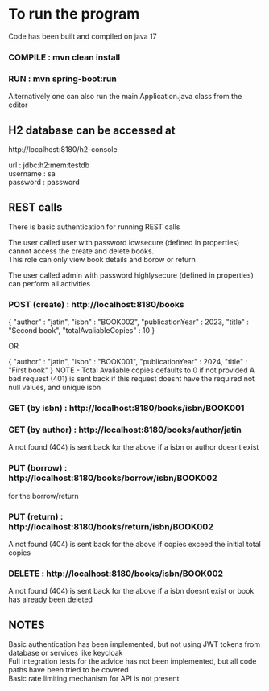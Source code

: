 # To run the program

Code has been built and compiled on java 17

### COMPILE : mvn clean install

### RUN : mvn spring-boot:run
Alternatively one can also run the main Application.java class from the editor

## H2 database can be accessed at
http://localhost:8180/h2-console

url : jdbc:h2:mem:testdb <br/>
username : sa <br/>
password : password

## REST calls

There is basic authentication for running REST calls

The user called user with password lowsecure (defined in properties) cannot access the create and delete books. <br/>
This role can only view book details and borow or return <br/>

The user called admin with password highlysecure (defined in properties) can perform all activities

### POST (create) : http://localhost:8180/books

{
    "author" : "jatin",
    "isbn" : "BOOK002",
    "publicationYear" : 2023,
    "title" : "Second book",
    "totalAvaliableCopies" : 10
}

OR

{
    "author" : "jatin",
    "isbn" : "BOOK001",
    "publicationYear" : 2024,
    "title" : "First book"
}
NOTE - Total Avaliable copies defaults to 0 if not provided
A bad request (401) is sent back if this request doesnt have the required not null values, and unique isbn

### GET (by isbn) : http://localhost:8180/books/isbn/BOOK001
### GET (by author) : http://localhost:8180/books/author/jatin

A not found (404) is sent back for the above if a isbn or author doesnt exist

### PUT (borrow) : http://localhost:8180/books/borrow/isbn/BOOK002
 for the borrow/return

### PUT (return) : http://localhost:8180/books/return/isbn/BOOK002

A not found (404) is sent back for the above if copies exceed the initial total copies

### DELETE : http://localhost:8180/books/isbn/BOOK002

A not found (404) is sent back for the above if a isbn doesnt exist or book has already been deleted

## NOTES
Basic authentication has been implemented, but not using JWT tokens from database or services like keycloak <br/>
Full integration tests for the advice has not been implemented, but all code paths have been tried to be covered <br/>
Basic rate limiting mechanism for API is not present
